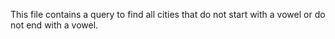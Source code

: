 This file contains a query to find all cities that do not start with a vowel or do not end with a vowel.